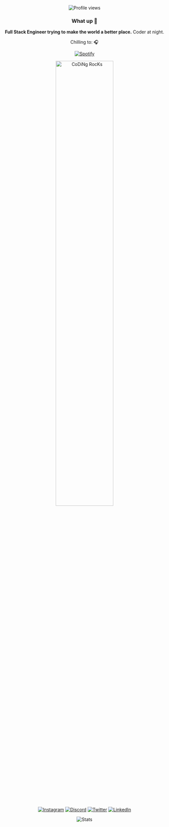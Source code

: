 <div align="center">

<!-- Profile Views Counter -->

![Profile views](https://gpvc.arturio.dev/notsotraumatiq?v=3)

### What up 👋

**Full Stack Engineer trying to make the world a better place.**
Coder at night.

Chilling to: 🎧

[![Spotify](https://spotify-readme.sp-xd.vercel.app/api/spotify)](https://open.spotify.com/user/1231349657)

<!--- Links --->
<!--- You can remove the <br> tags if not needed --->

<img src="https://github.com/SP-XD/SP-XD/blob/main/images/dev-working_rounded.gif?raw=true" alt="CoDiNg RocKs" width="60%"><br>

[![Instagram](https://raw.githubusercontent.com/hussainweb/hussainweb/main/icons/instagram.png)](https://www.instagram.com/notsotraumatiq/)
[![Discord](https://raw.githubusercontent.com/peterthehan/peterthehan/master/assets/discord.svg)](https://discord.gg/579168426170515467)
[![Twitter](https://raw.githubusercontent.com/peterthehan/peterthehan/master/assets/twitter.svg)](https://twitter.com/notsotraumatiq)
[![LinkedIn](https://raw.githubusercontent.com/peterthehan/peterthehan/master/assets/linkedin.svg)](https://www.linkedin.com/in/notsotraumatiq/)

![Stats](https://github-readme-stats.vercel.app/api?username=notsotraumatiq&theme=dark&show_icons=true&bg_color=1a1a1a&icon_color=a0ffff)

</div>
